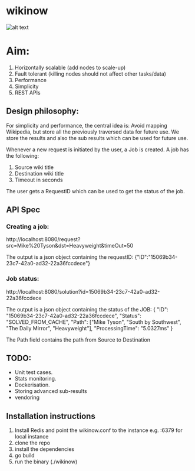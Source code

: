 # wikinow

![alt text](https://raw.githubusercontent.com/kartiksura/wikinow/master/wikinow.png)


# Aim:
1. Horizontally scalable (add nodes to scale-up)
2. Fault tolerant (killing nodes should not affect other tasks/data)
3. Performance
4. Simplicity
5. REST APIs

## Design philosophy:
For simplicity and performance, the central idea is: Avoid mapping Wikipedia, but store all the previously traversed data for future use.
We store the results and also the sub results which can be used for future use.


Whenever a new request is initiated by the user, a Job is created. 
A job has the following:
1. Source wiki title
2. Destination wiki title
3. Timeout in seconds

The user gets a RequestID which can be used to get the status of the job. 

## API Spec
### Creating a job:
http://localhost:8080/request?src=Mike%20Tyson&dst=Heavyweight&timeOut=50

The output is a  json object containing the requestID:
{"ID":"15069b34-23c7-42a0-ad32-22a36fccdece"}


### Job status:
http://localhost:8080/solution?id=15069b34-23c7-42a0-ad32-22a36fccdece

The output is a json object containing the status of the JOB:
{
	"ID": "15069b34-23c7-42a0-ad32-22a36fccdece",
	"Status": "SOLVED_FROM_CACHE",
	"Path": ["Mike Tyson", "South by Southwest", "The Daily Mirror", "Heavyweight"],
	"ProcessingTime": "5.0327ms"
}

The Path field contains the path from Source to Destination


## TODO:
- Unit test cases.
- Stats monitoring.
- Dockerisation.
- Storing advanced sub-results
- vendoring

## Installation instructions
1. Install Redis and point the wikinow.conf to the instance e.g. :6379 for local instance
2. clone the repo
3. install the dependencies
4. go build
4. run the binary (./wikinow) 
